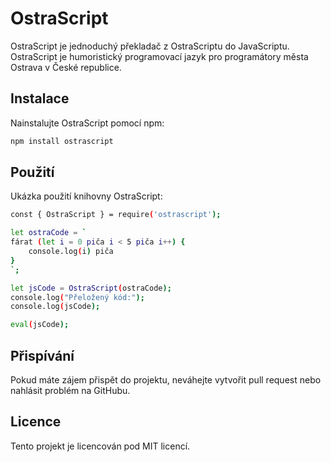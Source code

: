 # OstraScript

OstraScript je jednoduchý překladač z OstraScriptu do JavaScriptu. OstraScript je humoristický programovací jazyk pro programátory města Ostrava v České republice.

## Instalace

Nainstalujte OstraScript pomocí npm:

```bash
npm install ostrascript
```

## Použití
Ukázka použití knihovny OstraScript:

```bash
const { OstraScript } = require('ostrascript');

let ostraCode = `
fárat (let i = 0 piča i < 5 piča i++) {
    console.log(i) piča
}
`;

let jsCode = OstraScript(ostraCode);
console.log("Přeložený kód:");
console.log(jsCode);

eval(jsCode);
```

## Přispívání
Pokud máte zájem přispět do projektu, neváhejte vytvořit pull request nebo nahlásit problém na GitHubu.

## Licence
Tento projekt je licencován pod MIT licencí.